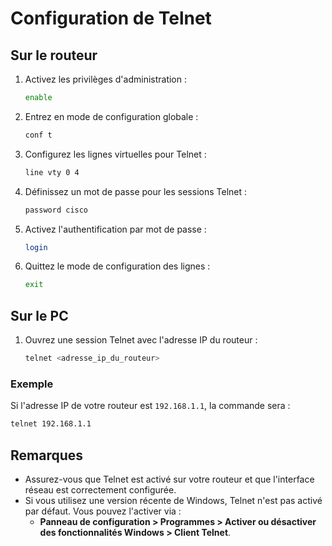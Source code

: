 # Configuration de Telnet

## Sur le routeur
1. Activez les privilèges d'administration :
   ```bash
   enable
   ```
2. Entrez en mode de configuration globale :
   ```bash
   conf t
   ```
3. Configurez les lignes virtuelles pour Telnet :
   ```bash
   line vty 0 4
   ```
4. Définissez un mot de passe pour les sessions Telnet :
   ```bash
   password cisco
   ```
5. Activez l'authentification par mot de passe :
   ```bash
   login
   ```
6. Quittez le mode de configuration des lignes :
   ```bash
   exit
   ```

## Sur le PC
1. Ouvrez une session Telnet avec l'adresse IP du routeur :
   ```bash
   telnet <adresse_ip_du_routeur>
   ```

### Exemple
Si l'adresse IP de votre routeur est `192.168.1.1`, la commande sera :
```bash
telnet 192.168.1.1
```

## Remarques
- Assurez-vous que Telnet est activé sur votre routeur et que l'interface réseau est correctement configurée.
- Si vous utilisez une version récente de Windows, Telnet n'est pas activé par défaut. Vous pouvez l'activer via :
  - **Panneau de configuration > Programmes > Activer ou désactiver des fonctionnalités Windows > Client Telnet**.
